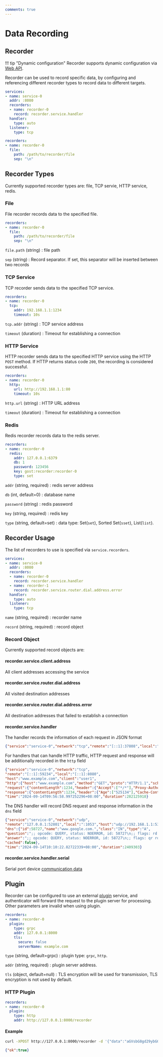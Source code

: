 ```yaml
---
comments: true
---
```


# Data Recording

## Recorder

!!! tip "Dynamic configuration"
    Recorder supports dynamic configuration via [Web API](/en/tutorials/api/overview/).

Recorder can be used to record specific data, by configuring and referencing different recorder types to record data to different targets.

```yaml
services:
- name: service-0
  addr: :8080
  recorders:
  - name: recorder-0
    record: recorder.service.handler
  handler:
    type: auto
  listener:
    type: tcp

recorders:
- name: recorder-0
  file:
    path: /path/to/recorder/file
    sep: "\n"
```

## Recorder Types

Currently supported recorder types are: file, TCP servie, HTTP service, redis.

### File

File recorder records data to the specified file.

```yaml
recorders:
- name: recorder-0
  file:
    path: /path/to/recorder/file
    sep: "\n"
```

`file.path` (string)
:    file path

`sep` (string)
:    Record separator. If set, this separator will be inserted between two records

### TCP Service

TCP recorder sends data to the specified TCP service.

```yaml
recorders:
- name: recorder-0
  tcp:
    addr: 192.168.1.1:1234
    timeout: 10s
```

`tcp.addr` (string)
:    TCP service address

`timeout` (duration)
:    Timeout for establishing a connection

### HTTP Service

HTTP recorder sends data to the specified HTTP service using the HTTP `POST` method. If HTTP returns status code `200`, the recording is considered successful.

```yaml
recorders:
- name: recorder-0
  http:
    url: http://192.168.1.1:80
    timeout: 10s
```

`http.url` (string)
:    HTTP URL address

`timeout` (duration)
:    Timeout for establishing a connection

### Redis

Redis recorder records data to the redis server.

```yaml
recorders:
- name: recorder-0
  redis:
    addr: 127.0.0.1:6379
    db: 1
    password: 123456
    key: gost:recorder:recorder-0
    type: set
```

`addr` (string, required)
:    redis server address

`db` (int, default=0)
:    database name 

`password` (string)
:    redis password

`key` (string, required)
:    redis key

`type` (string, default=set)
:    data type: Set(`set`), Sorted Set(`sset`), List(`list`).

## Recorder Usage

The list of recorders to use is specified via `service.recorders`.

```yaml
services:
- name: service-0
  addr: :8080
  recorders:
  - name: recorder-0
    record: recorder.service.handler
  - name: recorder-1
    record: recorder.service.router.dial.address.error
  handler:
    type: auto
  listener:
    type: tcp
```

`name` (string, required)
:    recorder name

`record` (string, required)
:    record object

### Record Object

Currently supported record objects are:

#### recorder.service.client.address

All client addresses accessing the service

#### recorder.service.router.dial.address

All visited destination addresses

#### recorder.service.router.dial.address.error

All destination addresses that failed to establish a connection

#### recorder.service.handler

The handler records the information of each request in JSON format

```json
{"service":"service-0","network":"tcp","remote":"[::1]:37808","local":"[::1]:8080","host":":18000","err":"dial tcp :18000: connect: connection refused","time":"2024-09-14T09:53:13.281723394+08:00","duration":1430855}
```

For handlers that can handle HTTP traffic, HTTP request and response will be additionally recorded in the `http` field

```json
{"service":"service-0","network":"tcp",
"remote":"[::1]:59234","local":"[::1]:8080",
"host":"www.example.com","client":"user1",
"http":{"host":"www.example.com","method":"GET","proto":"HTTP/1.1","scheme":"http","uri":"http://www.example.com/","statusCode":200,
"request":{"contentLength":1234,"header":{"Accept":["*/*"],"Proxy-Authorization":["Basic dXNlcjE6cGFzczE="],"Proxy-Connection":["Keep-Alive"],"User-Agent":["curl/8.5.0"]}},
"response":{"contentLength":1234,"header":{"Age":["525134"],"Cache-Control":["max-age=604800"],"Content-Length":["1256"],"Content-Type":["text/html; charset=UTF-8"],"Date":["Sat, 14 Sep 2024 01:56:59 GMT"],"Etag":["\"3147526947+ident\""],"Expires":["Sat, 21 Sep 2024 01:56:59 GMT"],"Last-Modified":["Thu, 17 Oct 2019 07:18:26 GMT"],"Server":["ECAcc (sac/2538)"],"Vary":["Accept-Encoding"],"X-Cache":["HIT"]}}},
"time":"2024-09-14T09:56:58.997252296+08:00","duration":282125918}
```

The DNS handler will record DNS request and response information in the `dns` field

```json
{"service":"service-0","network":"udp",
"remote":"127.0.0.1:52801","local":":1053","host":"udp://192.168.1.1:53",
"dns":{"id":58727,"name":"www.google.com.","class":"IN","type":"A",
"question":";; opcode: QUERY, status: NOERROR, id: 58727\n;; flags: rd ad; QUERY: 1, ANSWER: 0, AUTHORITY: 0, ADDITIONAL: 1\n\n;; OPT PSEUDOSECTION:\n; EDNS: version 0; flags:; udp: 1232\n; COOKIE: e9fde848447e55b9\n\n;; QUESTION SECTION:\n;www.google.com.\tIN\t A\n",
"answer":";; opcode: QUERY, status: NOERROR, id: 58727\n;; flags: qr rd ra; QUERY: 1, ANSWER: 1, AUTHORITY: 0, ADDITIONAL: 0\n\n;; QUESTION SECTION:\n;www.google.com.\tIN\t A\n\n;; ANSWER SECTION:\nwww.google.com.\t227\tIN\tA\t157.240.17.35\n",
"cached":false},
"time":"2024-09-14T10:10:22.82722339+08:00","duration":2409303}
```

#### recorder.service.handler.serial

Serial port device [communication data](https://gost.run/en/tutorials/serial/#data-record)

## Plugin

Recorder can be configured to use an external [plugin](/en/concepts/plugin/) service, and authenticator will forward the request to the plugin server for processing. Other parameters are invalid when using plugin.

```yaml
recorders:
- name: recorder-0
  plugin:
    type: grpc
    addr: 127.0.0.1:8000
    tls: 
      secure: false
      serverName: example.com
```

`type` (string, default=grpc)
:    plugin type: `grpc`, `http`.

`addr` (string, required)
:    plugin server address.

`tls` (object, default=null)
:    TLS encryption will be used for transmission, TLS encryption is not used by default.

### HTTP Plugin

```yaml
recorders:
- name: recorder-0
  plugin:
    type: http
    addr: http://127.0.0.1:8000/recorder
```

#### Example

```bash
curl -XPOST http://127.0.0.1:8000/recorder -d '{"data":"aGVsbG8gd29ybGQ="}'
```

```json
{"ok":true}
```